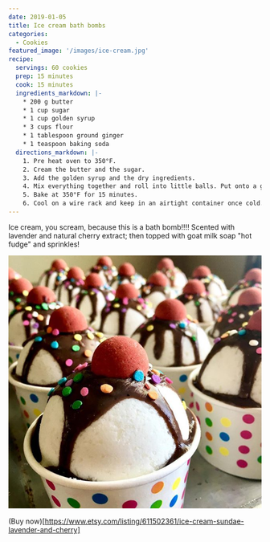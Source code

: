 ```yaml
---
date: 2019-01-05
title: Ice cream bath bombs
categories:
  - Cookies
featured_image: '/images/ice-cream.jpg'
recipe:
  servings: 60 cookies
  prep: 15 minutes
  cook: 15 minutes
  ingredients_markdown: |-
    * 200 g butter
    * 1 cup sugar
    * 1 cup golden syrup
    * 3 cups flour
    * 1 tablespoon ground ginger
    * 1 teaspoon baking soda
  directions_markdown: |-
    1. Pre heat oven to 350°F.
    2. Cream the butter and the sugar.
    3. Add the golden syrup and the dry ingredients.
    4. Mix everything together and roll into little balls. Put onto a greased baking tray, pressing the balls down very slightly with a fork.
    5. Bake at 350°F for 15 minutes.
    6. Cool on a wire rack and keep in an airtight container once cold.
---
```

Ice cream, you scream, because this is a bath bomb!!!! Scented with lavender and natural cherry extract; then topped with goat milk soap "hot fudge" and sprinkles!

![Ice cream bath bomb](/images/ice-cream.jpg)

(Buy now)[https://www.etsy.com/listing/611502361/ice-cream-sundae-lavender-and-cherry]